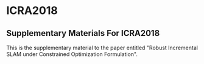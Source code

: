# ICRA2018
Supplementary Materials For ICRA2018
------------------------------------

 This is the supplementary material to the paper entitled "Robust Incremental SLAM under Constrained Optimization Formulation".
